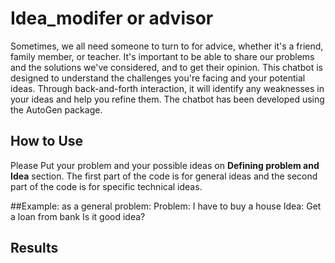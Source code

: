 
# Idea_modifer or advisor
Sometimes, we all need someone to turn to for advice, whether it's a friend, family member, or teacher. It's important to be able to share our problems and the solutions we've considered, and to get their opinion. This chatbot is designed to understand the challenges you're facing and your potential ideas. Through back-and-forth interaction, it will identify any weaknesses in your ideas and help you refine them. The chatbot has been developed using the AutoGen package.



## How to Use
Please Put your problem and your possible ideas on **Defining problem and Idea** section.
The first part of the code is for general ideas and the second part of the code is for specific technical ideas. 

##Example:
as a general problem:
Problem: I have to buy a house
Idea: Get a loan from bank
Is it good idea?
## Results

